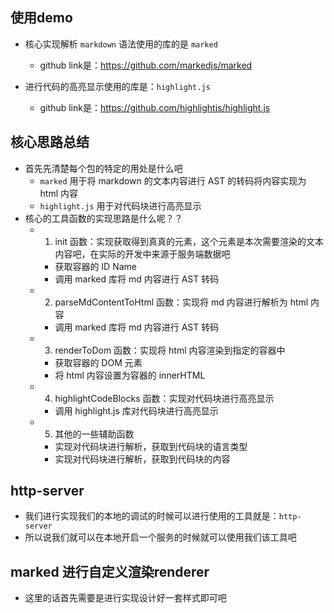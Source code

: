 ## 使用demo

* 核心实现解析 `markdown` 语法使用的库的是 `marked`

    * github link是：https://github.com/markedjs/marked

* 进行代码的高亮显示使用的库是：`highlight.js`

    * github link是：https://github.com/highlightjs/highlight.js

## 核心思路总结
* 首先先清楚每个包的特定的用处是什么吧
    * `marked` 用于将 markdown 的文本内容进行 AST 的转码将内容实现为 html 内容
    * `highlight.js` 用于对代码块进行高亮显示
* 核心的工具函数的实现思路是什么呢？？
    * 1. init 函数：实现获取得到真真的元素，这个元素是本次需要渲染的文本内容吧，在实际的开发中来源于服务端数据吧
        * 获取容器的 ID Name
        * 调用 marked 库将 md 内容进行 AST 转码
    * 2. parseMdContentToHtml 函数：实现将 md 内容进行解析为 html 内容
        * 调用 marked 库将 md 内容进行 AST 转码
    * 3. renderToDom 函数：实现将 html 内容渲染到指定的容器中
        * 获取容器的 DOM 元素
        * 将 html 内容设置为容器的 innerHTML
    * 4. highlightCodeBlocks 函数：实现对代码块进行高亮显示
        * 调用 highlight.js 库对代码块进行高亮显示
    * 5. 其他的一些辅助函数
        * 实现对代码块进行解析，获取到代码块的语言类型
        * 实现对代码块进行解析，获取到代码块的内容
    
## http-server
* 我们进行实现我们的本地的调试的时候可以进行使用的工具就是：`http-server` 
* 所以说我们就可以在本地开启一个服务的时候就可以使用我们该工具吧

## marked 进行自定义渲染renderer
* 这里的话首先需要是进行实现设计好一套样式即可吧
